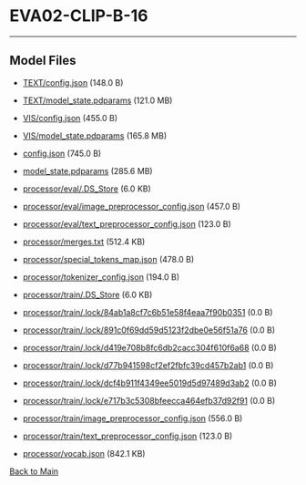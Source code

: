 
# EVA02-CLIP-B-16
---



## Model Files

- [TEXT/config.json](https://paddlenlp.bj.bcebos.com/models/community/paddlemix/EVA/EVA02-CLIP-B-16/TEXT/config.json) (148.0 B)

- [TEXT/model_state.pdparams](https://paddlenlp.bj.bcebos.com/models/community/paddlemix/EVA/EVA02-CLIP-B-16/TEXT/model_state.pdparams) (121.0 MB)

- [VIS/config.json](https://paddlenlp.bj.bcebos.com/models/community/paddlemix/EVA/EVA02-CLIP-B-16/VIS/config.json) (455.0 B)

- [VIS/model_state.pdparams](https://paddlenlp.bj.bcebos.com/models/community/paddlemix/EVA/EVA02-CLIP-B-16/VIS/model_state.pdparams) (165.8 MB)

- [config.json](https://paddlenlp.bj.bcebos.com/models/community/paddlemix/EVA/EVA02-CLIP-B-16/config.json) (745.0 B)

- [model_state.pdparams](https://paddlenlp.bj.bcebos.com/models/community/paddlemix/EVA/EVA02-CLIP-B-16/model_state.pdparams) (285.6 MB)

- [processor/eval/.DS_Store](https://paddlenlp.bj.bcebos.com/models/community/paddlemix/EVA/EVA02-CLIP-B-16/processor/eval/.DS_Store) (6.0 KB)

- [processor/eval/image_preprocessor_config.json](https://paddlenlp.bj.bcebos.com/models/community/paddlemix/EVA/EVA02-CLIP-B-16/processor/eval/image_preprocessor_config.json) (457.0 B)

- [processor/eval/text_preprocessor_config.json](https://paddlenlp.bj.bcebos.com/models/community/paddlemix/EVA/EVA02-CLIP-B-16/processor/eval/text_preprocessor_config.json) (123.0 B)

- [processor/merges.txt](https://paddlenlp.bj.bcebos.com/models/community/paddlemix/EVA/EVA02-CLIP-B-16/processor/merges.txt) (512.4 KB)

- [processor/special_tokens_map.json](https://paddlenlp.bj.bcebos.com/models/community/paddlemix/EVA/EVA02-CLIP-B-16/processor/special_tokens_map.json) (478.0 B)

- [processor/tokenizer_config.json](https://paddlenlp.bj.bcebos.com/models/community/paddlemix/EVA/EVA02-CLIP-B-16/processor/tokenizer_config.json) (194.0 B)

- [processor/train/.DS_Store](https://paddlenlp.bj.bcebos.com/models/community/paddlemix/EVA/EVA02-CLIP-B-16/processor/train/.DS_Store) (6.0 KB)

- [processor/train/.lock/84ab1a8cf7c6b51e58f4eaa7f90b0351](https://paddlenlp.bj.bcebos.com/models/community/paddlemix/EVA/EVA02-CLIP-B-16/processor/train/.lock/84ab1a8cf7c6b51e58f4eaa7f90b0351) (0.0 B)

- [processor/train/.lock/891c0f69dd59d5123f2dbe0e56f51a76](https://paddlenlp.bj.bcebos.com/models/community/paddlemix/EVA/EVA02-CLIP-B-16/processor/train/.lock/891c0f69dd59d5123f2dbe0e56f51a76) (0.0 B)

- [processor/train/.lock/d419e708b8fc6db2cacc304f610f6a68](https://paddlenlp.bj.bcebos.com/models/community/paddlemix/EVA/EVA02-CLIP-B-16/processor/train/.lock/d419e708b8fc6db2cacc304f610f6a68) (0.0 B)

- [processor/train/.lock/d77b941598cf2ef2fbfc39cd457b2ab1](https://paddlenlp.bj.bcebos.com/models/community/paddlemix/EVA/EVA02-CLIP-B-16/processor/train/.lock/d77b941598cf2ef2fbfc39cd457b2ab1) (0.0 B)

- [processor/train/.lock/dcf4b911f4349ee5019d5d97489d3ab2](https://paddlenlp.bj.bcebos.com/models/community/paddlemix/EVA/EVA02-CLIP-B-16/processor/train/.lock/dcf4b911f4349ee5019d5d97489d3ab2) (0.0 B)

- [processor/train/.lock/e717b3c5308bfeecca464efb37d92f91](https://paddlenlp.bj.bcebos.com/models/community/paddlemix/EVA/EVA02-CLIP-B-16/processor/train/.lock/e717b3c5308bfeecca464efb37d92f91) (0.0 B)

- [processor/train/image_preprocessor_config.json](https://paddlenlp.bj.bcebos.com/models/community/paddlemix/EVA/EVA02-CLIP-B-16/processor/train/image_preprocessor_config.json) (556.0 B)

- [processor/train/text_preprocessor_config.json](https://paddlenlp.bj.bcebos.com/models/community/paddlemix/EVA/EVA02-CLIP-B-16/processor/train/text_preprocessor_config.json) (123.0 B)

- [processor/vocab.json](https://paddlenlp.bj.bcebos.com/models/community/paddlemix/EVA/EVA02-CLIP-B-16/processor/vocab.json) (842.1 KB)


[Back to Main](../../../)